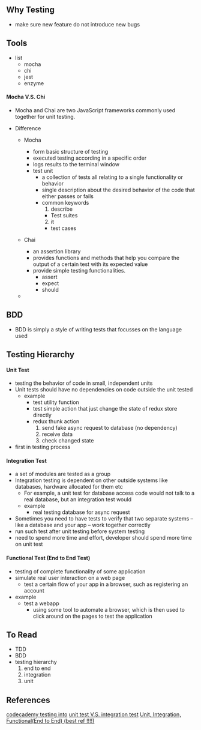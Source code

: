 
## Why Testing
* make sure new feature do not introduce new bugs





## Tools
* list
  * mocha
  * chi
  * jest
  * enzyme


#### Mocha V.S. Chi
* Mocha and Chai are two JavaScript frameworks commonly used together for unit testing.

* Difference
  * Mocha
    * form basic structure of testing
    * executed testing according in a specific order
    * logs results to the terminal window
    * test unit
      * a collection of tests all relating to a single functionality or behavior
      * single description about the desired behavior of the code that either passes or fails
      * common keywords
        1. describe
          * Test suites
        2. it
          * test cases

  * Chai
    * an assertion library
    * provides functions and methods that help you compare the output of a certain test with its expected value
    * provide simple testing functionalities.
      * assert
      * expect
      * should
  *




## BDD
* BDD is simply a style of writing tests that focusses on the language used

## Testing Hierarchy

#### Unit Test
* testing the behavior of code in small, independent units
* Unit tests should have no dependencies on code outside the unit tested
  * example
    * test utility function
    * test simple action that just change the state of redux store directly
    * redux thunk action
      1. send fake async request to database (no dependency)
      2. receive data
      3. check changed state
* first in testing process

#### Integration Test
* a set of modules are tested as a group
* Integration testing is dependent on other outside systems like databases, hardware allocated for them etc
  * For example, a unit test for database access code would not talk to a real database, but an integration test would
  * example
    * real testing database for async request
*  Sometimes you need to have tests to verify that two separate systems – like a database and your app – work together correctly
* run such test after unit testing before system testing
* need to spend more time and effort, developer should spend more time on unit test


#### Functional Test (End to End Test)
* testing of complete functionality of some application
* simulate real user interaction on a web page
  * test a certain flow of your app in a browser, such as registering an account
* example
  * test a webapp
    * using some tool to automate a browser, which is then used to click around on the pages to test the application


## To Read
* TDD
* BDD
* testing hierarchy
  1. end to end
  2. integration
  3. unit



## References
[codecademy testing into](https://www.codecademy.com/articles/bapi-testing-intro)
[unit test V.S. integration test](http://www.softwaretestingclass.com/what-is-difference-between-unit-testing-and-integration-testing/)
[Unit, Integration, Functional(End to End) (best ref !!!!)](https://codeutopia.net/blog/2015/04/11/what-are-unit-testing-integration-testing-and-functional-testing/)
